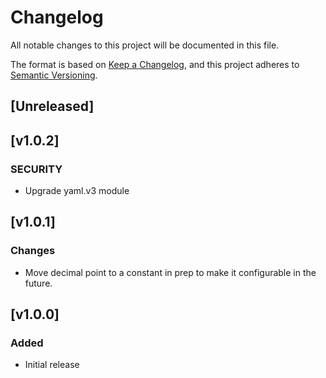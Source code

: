 # Changelog

All notable changes to this project will be documented in this file.

The format is based on [Keep a Changelog](https://keepachangelog.com/en/1.0.0/),
and this project adheres to [Semantic Versioning](https://semver.org/spec/v2.0.0.html).

## [Unreleased]

## [v1.0.2]
### SECURITY
- Upgrade yaml.v3 module

## [v1.0.1]
### Changes
- Move decimal point to a constant in prep to make it configurable in the future.

## [v1.0.0]
### Added
- Initial release

<!-- markdownlint-configure-file { "MD022": false, "MD024": false, "MD030": false, "MD032": false} -->
